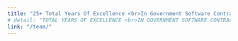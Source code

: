```yaml
---
title: "25+ Total Years Of Excellence <br>In Government Software Contracting"
# detail: "TOTAL YEARS OF EXCELLENCE <br>IN GOVERNMENT SOFTWARE CONTRACTING"
link: "/team/"
---
```

